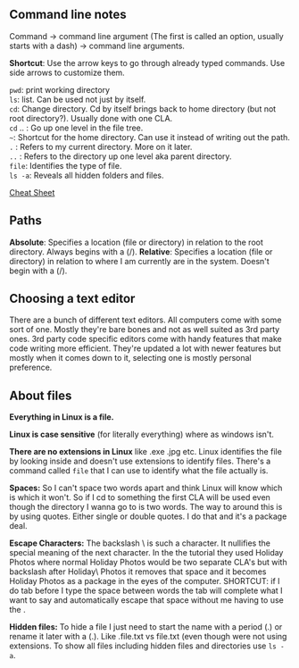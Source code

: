 
## Command line notes

Command -> command line argument (The first is called an option, usually starts with a dash) -> command line arguments.

**Shortcut**: Use the arrow keys to go through already typed commands. Use side arrows to customize them.

`pwd`: print working directory  
`ls`: list. Can be used not just by itself.  
`cd`: Change directory. Cd by itself brings back to home directory (but not root directory?). Usually done with one CLA.  
`cd` .. : Go up one level in the file tree.  
`~`: Shortcut for the home directory. Can use it instead of writing out the path.  
`.` : Refers to my current directory. More on it later.  
`..` : Refers to the directory up one level aka parent directory.  
`file`: Identifies the type of file.  
`ls -a`: Reveals all hidden folders and files.  

[Cheat Sheet](https://www.guru99.com/linux-commands-cheat-sheet.html)

## Paths
**Absolute**: Specifies a location (file or directory) in relation to the root directory. Always begins with a (/).
**Relative**: Specifies a location (file or directory) in relation to where I am currently are in the system. Doesn't begin with a (/).  


## Choosing a text editor
There are a bunch of different text editors. All computers come with some sort of one. Mostly they're bare bones and not as well suited as 3rd party ones. 3rd party code specific editors come with handy features that make code writing more efficient. They're updated a lot with newer features but mostly when it comes down to it, selecting one is mostly personal preference.

## About files  

**Everything in Linux is a file.**  

**Linux is case sensitive** (for literally everything) where as windows isn't.

**There are no extensions in Linux** like .exe .jpg etc. Linux identifies the file by looking inside and doesn't use extensions to identify files. There's a command called `file` that I can use to identify what the file actually is.

**Spaces:** So I can't space two words apart and think Linux will know which is which it won't. So if I cd to something the first CLA will be used even though the directory I wanna go to is two words. The way to around this is by using quotes. Either single or double quotes. I do that and it's a package deal.

**Escape Characters:** The backslash \ is such a character. It nullifies the special meaning of the next character. In the the tutorial they used Holiday Photos where normal Holiday Photos would be two separate CLA's but with backslash after Holiday\ Photos it removes that space and it becomes Holiday Photos as a package in the eyes of the computer. SHORTCUT: if I do tab before I type the space between words the tab will complete what I want to say and automatically escape that space without me having to use the \.

**Hidden files:** To hide a file I just need to start the name with a period (.) or rename it later with a (.). Like .file.txt vs file.txt (even though were not using extensions. To show all files including hidden files and directories use `ls -a`.

